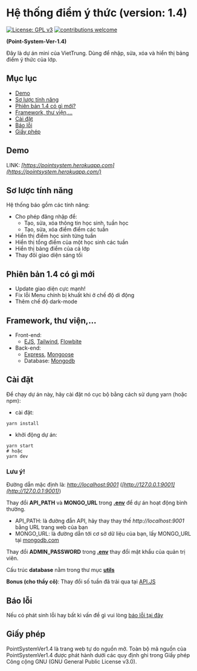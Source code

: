 # Hệ thống điểm ý thức (version: 1.4)

[![License: GPL v3](https://img.shields.io/badge/License-GPL%20v3-blue.svg)](https://opensource.org/licenses/GPL-3.0)
[![contributions welcome](https://img.shields.io/badge/contributions-welcome-brightgreen.svg?style=flat)](https://github.com/vietrux/Point-System-Ver-1.4)

**(Point-System-Ver-1.4)**

Đây là dự án mini của VietTrung. Dùng để nhập, sửa, xóa và hiển thị bảng điểm ý thức của lớp.

## Mục lục
- [Demo](#demo)
- [Sơ lược tính năng](#sơ-lược-tính-năng)
- [Phiên bản 1.4 có gì mới?](#phiên-bản-14-có-gì-mới)
- [Framework, thư viện,...](#framework-thư-viện)
- [Cài đặt](#cài-đặt)
- [Báo lỗi](#báo-lỗi)
- [Giấy phép](#giấy-phép)

## Demo
LINK: *[https://pointsystem.herokuapp.com](https://pointsystem.herokuapp.com/)*

## Sơ lược tính năng
Hệ thống báo gồm các tính năng:
- Cho phép đăng nhập để:
  - Tạo, sửa, xóa thông tin học sinh, tuần học
  - Tạo, sửa, xóa điểm điểm các tuần
- Hiển thị điểm học sinh từng tuần
- Hiển thị tổng điểm của một học sinh các tuần
- Hiển thị bảng điểm của cả lớp 
- Thay đôỉ giao diện sáng tối

## Phiên bản 1.4 có gì mới

- Update giao diện cực mạnh! 
- Fix lỗi Menu chính bị khuất khi ở chế độ di động
- Thêm chế độ dark-mode 

## Framework, thư viện,...

- Front-end:
  - [EJS](https://github.com/mde/ejs), [Tailwind](https://github.com/tailwindlabs/tailwindcss), [Flowbite](https://github.com/themesberg/flowbite)
- Back-end:
  - [Express](https://github.com/expressjs/express), [Mongoose](https://github.com/Automattic/mongoose)
  - Database: [Mongodb](https://github.com/mongodb)
  

## Cài đặt

Để chạy dự án này, hãy cài đặt nó cục bộ bằng cách sử dụng yarn (hoặc npm):
- cài đặt:
```
yarn install
```
- khởi động dự án:
```
yarn start 
# hoặc
yarn dev  
```
### Lưu ý!
Đường dẫn mặc định là: *[http://localhost:9001](http://localhost:9001)* (*[http://127.0.0.1:9001](http://127.0.0.1:9001)*)

Thay đổi **API_PATH** và **MONGO_URL** trong **[.env](https://github.com/vietrux/Point-System-Ver-1.4/blob/main/.env)** để dự án hoạt động bình thường.
- API_PATH: là đường đẫn API, hãy thay thay thế *http://<span></span>localhost:9001* bằng URL trang web của bạn
- MONGO_URL: là đường dẫn tới cơ sở dữ liệu của bạn, lấy MONGO_URL tại [mongodb.com](https://www.mongodb.com/)

Thay đổi **ADMIN_PASSWORD** trong **[.env](https://github.com/vietrux/Point-System-Ver-1.4/blob/main/.env)** thay đổi mật khẩu của quản trị viên.

Cấu trúc **database** nằm trong thư mục **[utils](https://github.com/vietrux/Point-System-Ver-1.4/tree/main/utils)**

**Bonus (cho thầy cô)**: Thay đổi số tuần đã trải qua tại [API.JS](https://github.com/vietrux/Point-System-Ver-1.4/blob/main/routes/api.js)

## Báo lỗi
Nếu có phát sinh lỗi hay bất kì vấn đề gì vui lòng [báo lỗi tại đây](https://github.com/vietrux/Point-System-Ver-1.4/issues)

## Giấy phép
PointSystemVer1.4 là trang web tự do nguồn mở. Toàn bộ mã nguồn của PointSystemVer1.4 được phát hành dưới các quy định ghi trong Giấy phép Công cộng GNU (GNU General Public License v3.0).
